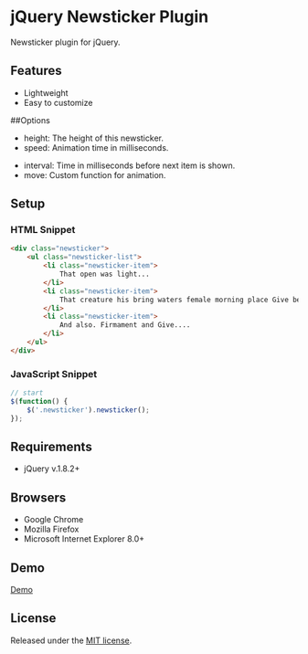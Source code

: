 # jQuery Newsticker Plugin
Newsticker plugin for jQuery.

## Features
- Lightweight
- Easy to customize

##Options
- height: The height of this newsticker.
- speed: Animation time in milliseconds.
<!-- start position: Start position of the text. -->
- interval: Time in milliseconds before next item is shown.
- move: Custom function for animation.

## Setup
### HTML Snippet

```html
<div class="newsticker">
    <ul class="newsticker-list">
        <li class="newsticker-item">
        	That open was light...
        </li>
        <li class="newsticker-item">
        	That creature his bring waters female morning place Give bearing in isn't from...
        </li>
        <li class="newsticker-item">
        	And also. Firmament and Give....
        </li>
    </ul>
</div>
```

### JavaScript Snippet

```javascript
// start
$(function() {
	$('.newsticker').newsticker();
});
```

## Requirements
- jQuery v.1.8.2+  

## Browsers
- Google Chrome
- Mozilla Firefox
- Microsoft Internet Explorer 8.0+

## Demo
[Demo](http://cythilya.github.io/jquery-newsticker)

## License
Released under the [MIT license](http://opensource.org/licenses/MIT).